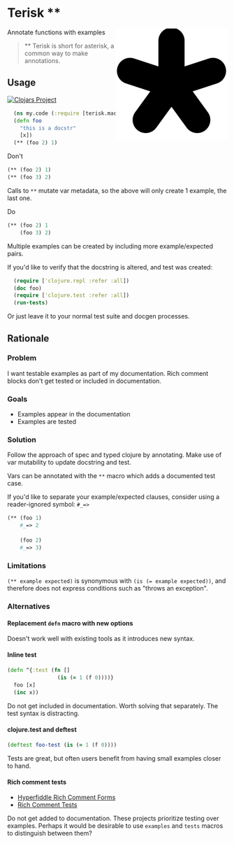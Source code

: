 # Terisk **

<img src="terisk.svg.png" alt="an asterisk" align="right">

Annotate functions with examples

> ** Terisk is short for asterisk,
a common way to make annotations.

## Usage

[![Clojars Project](https://img.shields.io/clojars/v/org.scicloj/terisk.svg)](https://clojars.org/org.scicloj/terisk)

```clojure
  (ns my.code (:require [terisk.macros :refer [**]]))
  (defn foo
    "this is a docstr"
    [x])
  (** (foo 2) 1)
```

Don't

```clojure
(** (foo 2) 1)
(** (foo 3) 2)
```

Calls to `**` mutate var metadata, so the above will only create 1 example, the last one.

Do

```clojure
(** (foo 2) 1
    (foo 3) 2)
```

Multiple examples can be created by including more example/expected pairs.


If you'd like to verify that the docstring is altered, and test was created:

```clojure
  (require ['clojure.repl :refer :all])
  (doc foo)
  (require ['clojure.test :refer :all])
  (run-tests)
```

Or just leave it to your normal test suite and docgen processes.


## Rationale

### Problem

I want testable examples as part of my documentation.
Rich comment blocks don't get tested or included in documentation.

### Goals

* Examples appear in the documentation
* Examples are tested

### Solution

Follow the approach of spec and typed clojure by annotating.
Make use of var mutability to update docstring and test.

Vars can be annotated with the `**` macro which adds a documented test case.

If you'd like to separate your example/expected clauses,
consider using a reader-ignored symbol: `#_=>`

```clojure
(** (foo 1)
    #_=> 2
    
    (foo 2)
    #_=> 3)
```

### Limitations

`(** example expected)` is synonymous with `(is (= example expected))`, and therefore does not express conditions such as "throws an exception".


### Alternatives

#### Replacement `defn` macro with new options

Doesn't work well with existing tools as it introduces new syntax.

#### Inline test

```clojure
(defn ^{:test (fn []
                (is (= 1 (f 0))))}
  foo [x]
  (inc x))
```

Do not get included in documentation.
Worth solving that separately.
The test syntax is distracting.

#### clojure.test and deftest 

```clojure
(deftest foo-test (is (= 1 (f 0))))
```

Tests are great, but often users benefit from having small examples closer to hand.

#### Rich comment tests

* [Hyperfiddle Rich Comment Forms](https://github.com/hyperfiddle/rcf)
* [Rich Comment Tests](https://github.com/matthewdowney/rich-comment-tests)

Do not get added to documentation.
These projects prioritize testing over examples.
Perhaps it would be desirable to use `examples` and `tests` macros to distinguish between them?
